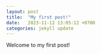 ```yaml
---
layout: post
title:  "My first post!"
date:   2023-11-12 13:05:12 +0700
categories: jekyll update
---
```

Welcome to my first post!